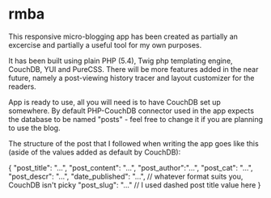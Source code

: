 rmba
====

This responsive micro-blogging app has been created as partially an excercise and partially a useful tool for my own purposes.

It has been built using plain PHP (5.4), Twig php templating engine, CouchDB, YUI and PureCSS. There will be more features added in the near future, namely a post-viewing history tracer and layout customizer for the readers.

App is ready to use, all you will need is to have CouchDB set up somewhere. By default PHP-CouchDB connector used in the app expects the database to be named "posts" - feel free to change it if you are planning to use the blog.

The structure of the post that I followed when writing the app goes like this (aside of the values added as default by CouchDB):

{
   "post_title": "...",
   "post_content": "...",
   "post_author":"...",
   "post_cat": "...",
   "post_descr": "...",
   "date_published": "...", // whatever format suits you, CouchDB isn't picky
   "post_slug": "..." // I used dashed post title value here
}
